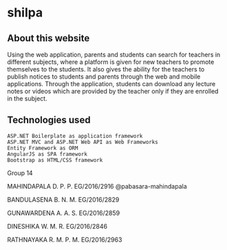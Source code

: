 # shilpa

## About this website

Using the web application, parents and students can search for teachers in different subjects, where a platform is given for new teachers to promote themselves to the students. It also gives the ability for the teachers to publish notices to students and parents through the web and mobile applications. Through the application, students can download any lecture notes or videos which are provided by the teacher only if they are enrolled in the subject.

## Technologies used

    ASP.NET Boilerplate as application framework
    ASP.NET MVC and ASP.NET Web API as Web Frameworks
    Entity Framework as ORM
    AngularJS as SPA framework
    Bootstrap as HTML/CSS framework


Group 14

MAHINDAPALA D. P. P. EG/2016/2916           @pabasara-mahindapala

BANDULASENA B. N. M. EG/2016/2829

GUNAWARDENA A. A. S. EG/2016/2859

DINESHIKA W. M. R. EG/2016/2846

RATHNAYAKA R. M. P. M. EG/2016/2963
